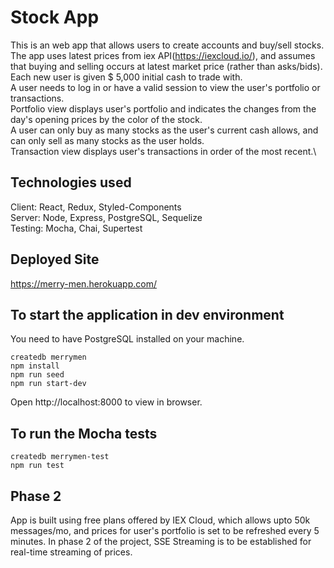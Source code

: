 # Stock App

This is an web app that allows users to create accounts and buy/sell stocks.\
The app uses latest prices from iex API(https://iexcloud.io/), and assumes that buying and selling occurs at latest market price (rather than asks/bids).\
Each new user is given \$ 5,000 initial cash to trade with.\
A user needs to log in or have a valid session to view the user's portfolio or transactions.\
Portfolio view displays user's portfolio and indicates the changes from the day's opening prices by the color of the stock.\
A user can only buy as many stocks as the user's current cash allows, and can only sell as many stocks as the user holds.\
Transaction view displays user's transactions in order of the most recent.\

## Technologies used

Client: React, Redux, Styled-Components\
Server: Node, Express, PostgreSQL, Sequelize\
Testing: Mocha, Chai, Supertest

## Deployed Site
https://merry-men.herokuapp.com/

## To start the application in dev environment

You need to have PostgreSQL installed on your machine.

```
createdb merrymen
npm install
npm run seed
npm run start-dev
```

Open http://localhost:8000 to view in browser.

## To run the Mocha tests

```
createdb merrymen-test
npm run test
```

## Phase 2
App is built using free plans offered by IEX Cloud, which allows upto 50k messages/mo, and prices for user's portfolio is set to be refreshed every 5 minutes.
In phase 2 of the project, SSE Streaming is to be established for real-time streaming of prices.
